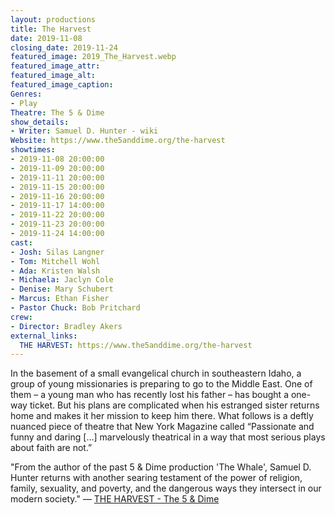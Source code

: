 ```yaml
---
layout: productions
title: The Harvest
date: 2019-11-08
closing_date: 2019-11-24
featured_image: 2019_The_Harvest.webp
featured_image_attr:
featured_image_alt:
featured_image_caption:
Genres: 
- Play
Theatre: The 5 & Dime
show_details:
- Writer: Samuel D. Hunter - wiki
Website: https://www.the5anddime.org/the-harvest
showtimes:
- 2019-11-08 20:00:00
- 2019-11-09 20:00:00
- 2019-11-11 20:00:00
- 2019-11-15 20:00:00
- 2019-11-16 20:00:00
- 2019-11-17 14:00:00
- 2019-11-22 20:00:00
- 2019-11-23 20:00:00
- 2019-11-24 14:00:00
cast:
- Josh: Silas Langner
- Tom: Mitchell Wohl
- Ada: Kristen Walsh
- Michaela: Jaclyn Cole
- Denise: Mary Schubert
- Marcus: Ethan Fisher
- Pastor Chuck: Bob Pritchard
crew:
- Director: Bradley Akers
external_links:
  THE HARVEST: https://www.the5anddime.org/the-harvest
---
```

In the basement of a small evangelical church in southeastern Idaho, a group of young missionaries is preparing to go to the Middle East. One of them – a young man who has recently lost his father – has bought a one-way ticket. But his plans are complicated when his estranged sister returns home and makes it her mission to keep him there. What follows is a deftly nuanced piece of theatre that New York Magazine called “Passionate and funny and daring […] marvelously theatrical in a way that most serious plays about faith are not.”

"From the author of the past 5 & Dime production 'The Whale', Samuel D. Hunter returns with another searing testament of the power of religion, family, sexuality, and poverty, and the dangerous ways they intersect in our modern society." — [THE HARVEST - The 5 & Dime](https://www.the5anddime.org/the-harvest)